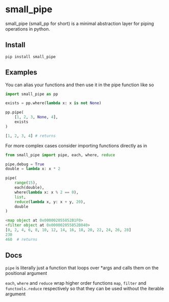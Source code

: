 # small_pipe

small_pipe (small_pp for short) is a minimal abstraction layer for piping operations in python.

## Install
```shell
pip install small_pipe
```

## Examples

You can alias your functions and then use it in the pipe function like so

```python
import small_pipe as pp

exists = pp.where(lambda x: x is not None)

pp.pipe(
    [1, 2, 3, None, 4],
    exists
)
```

```python
[1, 2, 3, 4] # returns
```

For more complex cases consider importing functions directly as in

```python
from small_pipe import pipe, each, where, reduce

pipe.debug = True
double = lambda x: x * 2

pipe(
    range(15),
    each(double),
    where(lambda x: x % 2 == 0),
    list,
    reduce(lambda x, y: x + y, 20),
    double
)
```

```python
<map object at 0x000002055852B1F0>
<filter object at 0x000002055852B040>
[0, 2, 4, 6, 8, 10, 12, 14, 16, 18, 20, 22, 24, 26, 28]
230
460  # returns
```

## Docs

`pipe` is literally just a function that loops over \*args and calls them on the positional argument

`each`, `where` and `reduce` wrap higher order functions `map`, `filter` and `functools.reduce` respectively so that they can be used without the iterable argument
